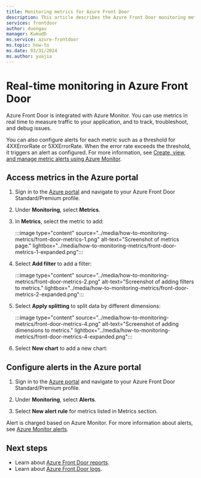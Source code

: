 ```yaml
---
title: Monitoring metrics for Azure Front Door
description: This article describes the Azure Front Door monitoring metrics.
services: frontdoor
author: duongau
manager: KumudD
ms.service: azure-frontdoor
ms.topic: how-to
ms.date: 03/31/2024
ms.author: yuajia
---
```


# Real-time monitoring in Azure Front Door

Azure Front Door is integrated with Azure Monitor. You can use metrics in real time to measure traffic to your application, and to track, troubleshoot, and debug issues.  

You can also configure alerts for each metric such as a threshold for 4XXErrorRate or 5XXErrorRate. When the error rate exceeds the threshold, it triggers an alert as configured. For more information, see [Create, view, and manage metric alerts using Azure Monitor](../../azure-monitor/alerts/alerts-metric.md). 

## Access metrics in the Azure portal

1. Sign in to the [Azure portal](https://portal.azure.com) and navigate to your Azure Front Door Standard/Premium profile.

1. Under **Monitoring**, select **Metrics**.

1. In **Metrics**, select the metric to add:

   :::image type="content" source="../media/how-to-monitoring-metrics/front-door-metrics-1.png" alt-text="Screenshot of metrics page." lightbox="../media/how-to-monitoring-metrics/front-door-metrics-1-expanded.png":::

1. Select **Add filter** to add a filter:

    :::image type="content" source="../media/how-to-monitoring-metrics/front-door-metrics-2.png" alt-text="Screenshot of adding filters to metrics." lightbox="../media/how-to-monitoring-metrics/front-door-metrics-2-expanded.png":::
    
1. Select **Apply splitting** to split data by different dimensions:

   :::image type="content" source="../media/how-to-monitoring-metrics/front-door-metrics-4.png" alt-text="Screenshot of adding dimensions to metrics." lightbox="../media/how-to-monitoring-metrics/front-door-metrics-4-expanded.png":::

1. Select **New chart** to add a new chart:

## Configure alerts in the Azure portal

1. Sign in to the [Azure portal](https://portal.azure.com) and navigate to your Azure Front Door Standard/Premium profile.

1. Under **Monitoring**, select **Alerts**.

1. Select **New alert rule** for metrics listed in Metrics section.

Alert is charged based on Azure Monitor. For more information about alerts, see [Azure Monitor alerts](../../azure-monitor/alerts/alerts-overview.md).

## Next steps

- Learn about [Azure Front Door reports](how-to-reports.md).
- Learn about [Azure Front Door logs](how-to-logs.md).
